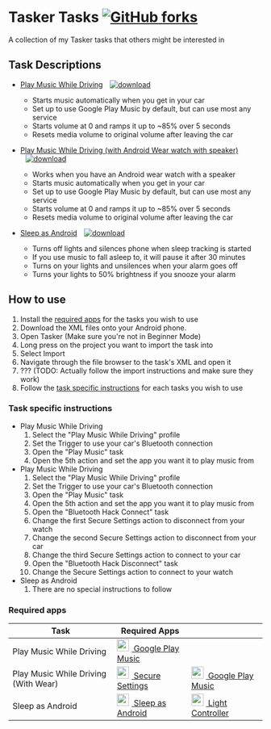 # Tasker Tasks [![GitHub forks](https://img.shields.io/github/forks/dudeofawesome/tasker-tasks.svg?style=social&label=Fork&maxAge=2592000)](https://github.com/dudeofawesome/tasker-tasks#fork-destination-box)
A collection of my Tasker tasks that others might be interested in

## Task Descriptions

* <a href="/Play Music While Driving.prf.xml">Play Music While Driving</a> <a href="https://raw.githubusercontent.com/dudeofawesome/tasker-tasks/master/Play%20Music%20While%20Driving.prf.xml" style="margin-left: 10px;" download>![download](https://img.shields.io/badge/download-%20-brightgreen.svg)</a>
    * Starts music automatically when you get in your car
    * Set up to use Google Play Music by default, but can use most any service
    * Starts volume at 0 and ramps it up to ~85% over 5 seconds
    * Resets media volume to original volume after leaving the car

* <a href="/Play Music While Driving (Android Wear).prf.xml">Play Music While Driving (with Android Wear watch with speaker)</a> <a href="https://raw.githubusercontent.com/dudeofawesome/tasker-tasks/master/Play%20Music%20While%20Driving%20(Android%20Wear).prf.xml" style="margin-left: 10px;" download>![download](https://img.shields.io/badge/download-%20-brightgreen.svg)</a>
    * Works when you have an Android wear watch with a speaker
    * Starts music automatically when you get in your car
    * Set up to use Google Play Music by default, but can use most any service
    * Starts volume at 0 and ramps it up to ~85% over 5 seconds
    * Resets media volume to original volume after leaving the car

* <a href="/Sleep as Android.prf.xml">Sleep as Android</a> <a href="https://raw.githubusercontent.com/dudeofawesome/tasker-tasks/master/Sleep%20as%20Android.prf.xml" style="margin-left: 10px;" download>![download](https://img.shields.io/badge/download-%20-brightgreen.svg)</a>
    * Turns off lights and silences phone when sleep tracking is started
    * If you use music to fall asleep to, it will pause it after 30 minutes
    * Turns on your lights and unsilences when your alarm goes off
    * Turns your lights to 50% brightness if you snooze your alarm

## How to use

1. Install the [required apps](#required-apps) for the tasks you wish to use
1. Download the XML files onto your Android phone.
1. Open Tasker (Make sure you're not in Beginner Mode)
1. Long press on the project you want to import the task into
1. Select Import
1. Navigate through the file browser to the task's XML and open it
1. ??? (TODO: Actually follow the import instructions and make sure they work)
1. Follow the [task specific instructions](#task-specific-instructions) for each tasks you wish to use

### Task specific instructions

* Play Music While Driving
    1. Select the "Play Music While Driving" profile
    1. Set the Trigger to use your car's Bluetooth connection
    1. Open the "Play Music" task
    1. Open the 5th action and set the app you want it to play music from
* Play Music While Driving
    1. Select the "Play Music While Driving" profile
    1. Set the Trigger to use your car's Bluetooth connection
    1. Open the "Play Music" task
    1. Open the 5th action and set the app you want it to play music from
    1. Open the "Bluetooth Hack Connect" task
    1. Change the first Secure Settings action to disconnect from your watch
    1. Change the second Secure Settings action to disconnect from your car
    1. Change the third Secure Settings action to connect to your car
    1. Open the "Bluetooth Hack Disconnect" task
    1. Change the Secure Settings action to connect to your watch
* Sleep as Android
    1. There are no special instructions to follow


### Required apps
| Task | Required Apps | |
|---|---|---|
| Play Music While Driving | [<img src="https://lh3.googleusercontent.com/gdBHEk-u3YRDtuCU3iDTQ52nZd1t4GPmldYaT26Jh6EhXgp1mlhQiuLFl4eXDAXzDig5=w300-rw" style="margin-right: 5px;" height="24"> Google Play Music](https://play.google.com/store/apps/details?id=com.google.android.music) |  |
| Play Music While Driving (With Wear) | [<img src="https://lh4.ggpht.com/lr2V4wwrZLPzxvAsR0OgwkZ1Ja8HXVRUes0N8fjlCVrKjfjtJK_WKkGYs6uFX0HKtk5M=w300-rw" style="margin-right: 5px;" height="24"> Secure Settings](https://play.google.com/store/apps/details?id=com.intangibleobject.securesettings.plugin) | [<img src="https://lh3.googleusercontent.com/gdBHEk-u3YRDtuCU3iDTQ52nZd1t4GPmldYaT26Jh6EhXgp1mlhQiuLFl4eXDAXzDig5=w300-rw" style="margin-right: 5px;" height="24"> Google Play Music](https://play.google.com/store/apps/details?id=com.google.android.music) |
| Sleep as Android | [<img src="https://lh3.googleusercontent.com/_d54j8d5ycmef4ldqkFbnfSXoqrBnvB9yIr8-yMszd-8fNa8UIsJAviNnhY4Vy0ugQ=w300-rw" style="margin-right: 5px;" height="24"> Sleep as Android](https://play.google.com/store/apps/details?id=com.urbandroid.sleep) | [<img src="https://lh6.ggpht.com/Ll27wlSaR_zCCwUFyjbEKlVxXgAk3-3WQwe0uwv61W9K3vOiGAJUaOX5pxkrBYTIdkDE=w300-rw" style="margin-right: 5px;" height="24"> Light Controller](https://play.google.com/store/apps/details?id=tv.piratemedia.lightcontroler) |
